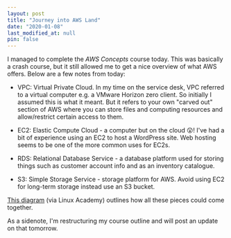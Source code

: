 ```yaml
---
layout: post
title: "Journey into AWS Land"
date: "2020-01-08"
last_modified_at: null
pin: false
---
```

I managed to complete the *AWS Concepts* course today. This was basically a crash course, but it still allowed me to get a nice overview of what AWS offers. Below are a few notes from today:

- VPC: Virtual Private Cloud. In my time on the service desk, VPC referred to a virtual computer e.g. a VMware Horizon zero client. So initially I assumed this is what it meant. But it refers to your own "carved out" section of AWS where you can store files and computing resources and allow/restrict certain access to them.

- EC2: Elastic Compute Cloud - a computer but on the cloud 😲! I've had a bit of experience using an EC2 to host a WordPress site. Web hosting seems to be one of the more common uses for EC2s.

- RDS: Relational Database Service - a database platform used for storing things such as customer account info and as an inventory catalogue.

- S3: Simple Storage Service - storage platform for AWS. Avoid using EC2 for long-term storage instead use an S3 bucket.

[This diagram](aws-architecture.png) (via Linux Academy) outlines how all these pieces could come together.

As a sidenote, I'm restructuring my course outline and will post an update on that tomorrow.